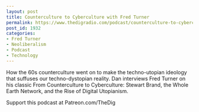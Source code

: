 ```yaml
---
layout: post
title: Counterculture to Cyberculture with Fred Turner
permalink: https://www.thedigradio.com/podcast/counterculture-to-cyberculture-with-fred-turner/index.html
post_id: 1932
categories: 
- Fred Turner
- Neoliberalism
- Podcast
- Technology
---
```


How the 60s counterculture went on to make the techno-utopian ideology that suffuses our techno-dystopian reality. Dan interviews Fred Turner on his classic 
From Counterculture to Cyberculture: Stewart Brand, the Whole Earth Network, and the Rise of Digital Utopianism.

Support this podcast at Patreon.com/TheDig